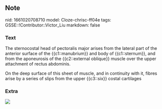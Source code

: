 ## Note
nid: 1661020708710
model: Cloze-chrisc-ff04e
tags: GSSE::!Contributor::Victor_Liu
markdown: false

### Text
The sternocostal head of pectoralis major arises from the lateral
part of the anterior surface of the {{c1::manubrium}} and body of
{{c1::sternum}}, and from the aponeurosis of the {{c2::external
oblique}} muscle over the upper attachment of rectus abdominis.
<div>
  On the deep surface of this sheet of muscle, and in continuity
  with it, fibres arise by a series of slips from the upper
  {{c3::six}} costal cartilages
</div>

### Extra
<img src="paste-bbff54ea670150ca6238cc49c8d774a07d400ad2.jpg">
